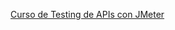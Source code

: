 [Curso de Testing de APIs con JMeter](https://openwebinars.net/academia/portada/jmeter-testing-api/) 